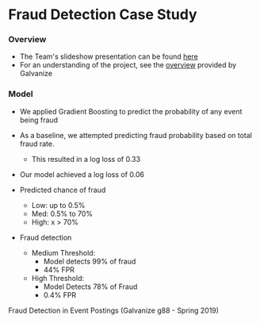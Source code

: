 # Fraud Detection Case Study

### Overview
- The Team's slideshow presentation can be found [here](https://docs.google.com/presentation/d/18Cjmb0vYKc3gODhvI9Pd0EpG34irc41pNJ-zUGMSC64/edit?usp=sharing)
- For an understanding of the project, see the [overview](https://github.com/gumdropsteve/fraud_detection_case_study/blob/master/overview_from_gschool.md) provided by Galvanize

### Model
- We applied Gradient Boosting to predict the probability of any event being fraud
- As a baseline, we attempted predicting fraud probability based on  total fraud rate.  
  - This resulted in a log loss of 0.33 
- Our model  achieved a log loss of 0.06

- Predicted chance of fraud
  - Low: up to 0.5% 
  - Med: 0.5% to 70% 
  - High: x > 70%
- Fraud detection
  - Medium Threshold:
    - Model detects 99% of fraud
    - 44% FPR
  - High Threshold:
    - Model Detects 78% of Fraud
    - 0.4% FPR




Fraud Detection in Event Postings (Galvanize g88 - Spring 2019)
